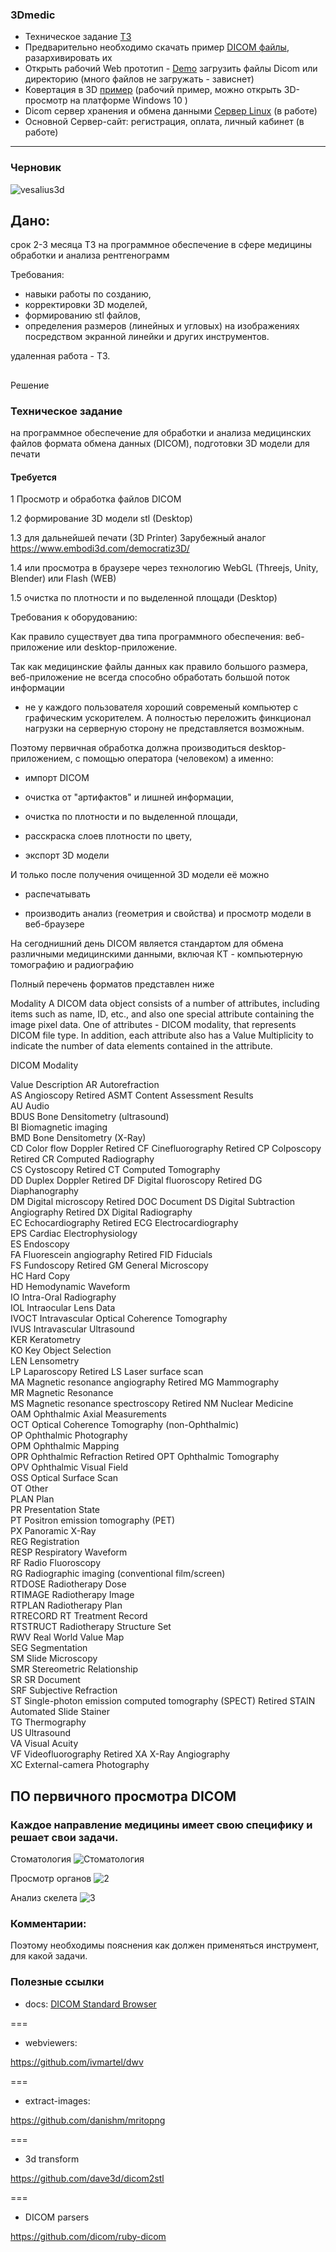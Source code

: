 ### 3Dmedic

 - Техническое задание [ТЗ](https://mltefive.github.io/docs/%D1%82%D0%B7.html)
 - Предварительно необходимо скачать пример [DICOM файлы](http://194.87.102.175/3dmedic/lukas_3d_dicom.zip), разархивировать их
 - Открыть рабочий Web прототип - [Demo](http://194.87.102.175/3dmedic/) загрузить файлы Dicom или директорию (много файлов не загружать - зависнет)
 - Ковертация в 3D [пример](http://45.11.27.40/2.stl) (рабочий пример, можно открыть 3D-просмотр на платформе Windows 10 )
 - Dicom сервер хранения и обмена данными [Сервер Linux]() (в работе)
 - Основной Сервер-сайт: регистрация, оплата, личный кабинет (в работе)

---

### Черновик

![vesalius3d](https://raw.githubusercontent.com/mltefive/docs/master/vesalius3d.png)

## Дано:
срок 2-3 месяца
ТЗ на программное обеспечение в сфере медицины обработки и анализа рентгенограмм

Требования: 
 - навыки работы по созданию,
 - корректировки 3D моделей,
 - формированию stl файлов,
 - определения размеров (линейных и угловых) на изображениях посредством экранной линейки и других инструментов.

удаленная работа - ТЗ.

##
Решение

### Техническое задание

на программное обеспечение
для обработки и анализа медицинских файлов формата обмена данных (DICOM), подготовки 3D модели для печати

#### Требуется

1 Просмотр и обработка файлов DICOM

1.2 формирование 3D модели stl (Desktop) 

1.3 для дальнейшей печати (3D Printer) Зарубежный аналог https://www.embodi3d.com/democratiz3D/

1.4 или просмотра в браузере через технологию WebGL (Threejs, Unity, Blender) или Flash (WEB)

1.5 очистка по плотности и по выделенной площади (Desktop)


Требования к оборудованию:

Как правило существует два типа программного обеспечения: веб-приложение или desktop-приложение.

Так как медицинские файлы данных как правило большого размера,
веб-приложение не всегда способно обработать большой поток информации
- не у каждого пользователя хороший современый компьютер с графическим ускорителем.
А полностью переложить финкционал нагрузки на серверную сторону не представляется возможным.

Поэтому первичная обработка должна производиться desktop-приложением, с помощью оператора (человеком) а именно:

 - импорт DICOM
 
 - очистка от "артифактов" и лишней информации,
 
 - очистка по плотности и по выделенной площади,
 
 - расскраска слоев плотности по цвету,
 
 - экспорт 3D модели
 

И только после получения очищенной 3D модели её можно

 - распечатывать
 
 - производить анализ (геометрия и свойства) и просмотр модели в веб-браузере
 
 
На сегоднишний день DICOM является стандартом для обмена различными медицинскими данными, включая КТ - компьютерную томографию и радиографию

Полный перечень форматов представлен ниже

Modality
A DICOM data object consists of a number of attributes, including items such as name, ID, etc., and also one special attribute containing the image pixel data.
One of attributes - DICOM modality, that represents DICOM file type. In addition, each attribute also has a Value Multiplicity to indicate the number of data elements contained in the attribute.

DICOM Modality

Value	Description
AR	Autorefraction	 
AS	Angioscopy	Retired
ASMT	Content Assessment Results	 
AU	Audio	 
BDUS	Bone Densitometry (ultrasound)	 
BI	Biomagnetic imaging	 
BMD	Bone Densitometry (X-Ray)	 
CD	Color flow Doppler	Retired
CF	Cinefluorography	Retired
CP	Colposcopy	Retired
CR	Computed Radiography	 
CS	Cystoscopy	Retired
CT	Computed Tomography	 
DD	Duplex Doppler	Retired
DF	Digital fluoroscopy	Retired
DG	Diaphanography	 
DM	Digital microscopy	Retired
DOC	Document
DS	Digital Subtraction Angiography	Retired
DX	Digital Radiography	 
EC	Echocardiography	Retired
ECG	Electrocardiography	 
EPS	Cardiac Electrophysiology	 
ES	Endoscopy	 
FA	Fluorescein angiography	Retired
FID	Fiducials	 
FS	Fundoscopy	Retired
GM	General Microscopy	 
HC	Hard Copy	 
HD	Hemodynamic Waveform	 
IO	Intra-Oral Radiography	 
IOL	Intraocular Lens Data	 
IVOCT	Intravascular Optical Coherence Tomography	 
IVUS	Intravascular Ultrasound	 
KER	Keratometry	 
KO	Key Object Selection	 
LEN	Lensometry	 
LP	Laparoscopy	Retired
LS	Laser surface scan	 
MA	Magnetic resonance angiography	Retired
MG	Mammography	 
MR	Magnetic Resonance	 
MS	Magnetic resonance spectroscopy	Retired
NM	Nuclear Medicine	 
OAM	Ophthalmic Axial Measurements	
OCT	Optical Coherence Tomography (non-Ophthalmic)	 
OP	Ophthalmic Photography	 
OPM	Ophthalmic Mapping	 
OPR	Ophthalmic Refraction	Retired
OPT	Ophthalmic Tomography	 
OPV	Ophthalmic Visual Field	 
OSS	Optical Surface Scan	 
OT	Other	 
PLAN	Plan	 
PR	Presentation State	 
PT	Positron emission tomography (PET)	 
PX	Panoramic X-Ray	 
REG	Registration	 
RESP	Respiratory Waveform	 
RF	Radio Fluoroscopy	 
RG	Radiographic imaging (conventional film/screen)	 
RTDOSE	Radiotherapy Dose	 
RTIMAGE	Radiotherapy Image	 
RTPLAN	Radiotherapy Plan	 
RTRECORD	RT Treatment Record	 
RTSTRUCT	Radiotherapy Structure Set	 
RWV	Real World Value Map	 
SEG	Segmentation	 
SM	Slide Microscopy	 
SMR	Stereometric Relationship	 
SR	SR Document	 
SRF	Subjective Refraction	 
ST	Single-photon emission computed tomography (SPECT)	Retired
STAIN	Automated Slide Stainer	 
TG	Thermography	 
US	Ultrasound	 
VA	Visual Acuity	 
VF	Videofluorography	Retired
XA	X-Ray Angiography	 
XC	External-camera Photography	 

## ПО первичного просмотра DICOM

### Каждое направление медицины имеет свою специфику и решает свои задачи.

Стоматология
![Стоматология](https://implastation.com/fbimage/impl.png)

Просмотр органов
![2](https://images.idoimaging.com/images/116/osirix_7.jpg)

Анализ скелета
![3](https://o.aolcdn.com/images/dims?thumbnail=980%2C653&quality=80&image_uri=https%3A%2F%2Fs.blogcdn.com%2Fslideshows%2Fimages%2Fslides%2F718%2F463%2F7%2FS7184637%2Fslug%2Fl%2F13-full-body-3d-volume-rendering-4-1.jpg&client=amp-blogside-v2&signature=4282d0a382f4d3b20fccdd64be6e388ca003d24e)

### Комментарии:

Поэтому необходимы пояснения как должен применяться инструмент, для какой задачи.

### Полезные ссылки

 - docs:
   [DICOM Standard Browser](https://dicom.innolitics.com/ciods/ct-image/clinical-trial-subject)

===

 - webviewers:
 
 https://github.com/ivmartel/dwv
 
===
 
 - extract-images:
 
 https://github.com/danishm/mritopng

===

 - 3d transform

https://github.com/dave3d/dicom2stl

===

 - DICOM parsers
 
 https://github.com/dicom/ruby-dicom
